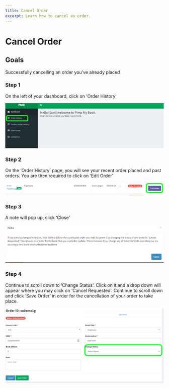 ```yaml
---
title: Cancel Order
excerpt: Learn how to cancel an order.
---
```


# Cancel Order

## Goals

Successfully cancelling an order you’ve already placed

### Step 1

On the left of your dashboard, click on ‘Order History’

![Cancel_Order_step1.png](../uploads/cancel-order/Cancel_Order_step1.png)

### Step 2

On the ‘Order History’ page, you will see your recent order placed and past orders. You are then required to click on ‘Edit Order’ 

![Cancel_Order_step2.png](../uploads/cancel-order/Cancel_Order_step2.png)

### Step 3

A note will pop up, click ‘Close’  


![Cancel_Order_step3.png](../uploads/cancel-order/Cancel_Order_step3.png)


### Step 4

Continue to scroll down to ‘Change Status’. Click on it and a drop down will appear where you may click on ‘Cancel Requested’. Continue to scroll down and click ‘Save Order’ in order for the cancellation of your order to take place. 

![Cancel_Order_step4.png](../uploads/cancel-order/Cancel_Order_step4.png)

